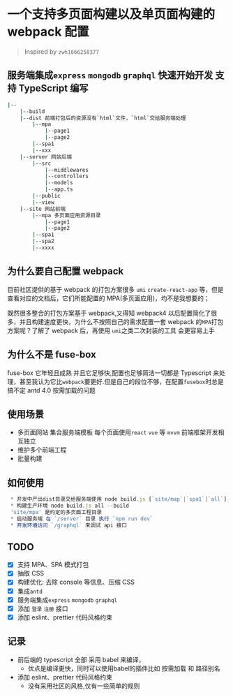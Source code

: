 # 一个支持多页面构建以及单页面构建的 webpack 配置

> Inspired by `zwh1666258377`

## 服务端集成`express` `mongodb` `graphql` 快速开始开发 支持 TypeScript 编写

```bash
|--
    |--build
    |--dist 前端打包后的资源没有`html`文件，`html`交给服务端处理
        |--mpa
            |--page1
            |--page2
        |--spa1
        |--xxx
    |--server 网站后端
        |--src
            |--middlewares
            |--controllers
            |--models
            |--app.ts
        |--public
        |--view
    |--site 网站前端
        |--mpa 多页面应用资源目录
            |--page1
            |--page2
        |--spa1
        |--spa2
        |--xxxx
```

## 为什么要自己配置 webpack

目前社区提供的基于 webpack 的打包方案很多 `umi` `create-react-app` 等，但是查看对应的文档后，它们所能配置的 MPA(多页面应用)，均不是我想要的；

既然很多整合的打包方案基于 webpack,又得知 webpack4 以后配置简化了很多，并且构建速度更快，为什么不按照自己的需求配置一套 webpack 的`MPA`打包方案呢？了解了 webpack 后，再使用 `umi`之类二次封装的工具 会更容易上手

## 为什么不是 fuse-box

fuse-box 它年轻且成熟 并且它足够快,配置也足够简洁一切都是 Typescript 来处理，甚至我认为它比`webpack`要更好.但是自己的段位不够，在配置`fusebox`时总是搞不定 antd 4.0 按需加载的问题

## 使用场景

- 多页面网站 集合服务端模板 每个页面使用`react` `vue` 等 `mvvm` 前端框架开发相互独立
- 维护多个前端工程
- 批量构建

## 如何使用

```js
 * 开发中产出dist目录交给服务端使用 node build.js [`site/map`|`spa1`|`all`]  --watch
 * 构建生产环境 node build.js all --build
 'site/mpa' 是约定的多页面工程目录
 * 启动服务端 在 `/server` 目录 执行 `npm run dev`
 * 开发环境访问 `/graphql` 来调试 api 接口
```

## TODO

- [x] 支持 MPA、SPA 模式打包
- [x] 抽取 CSS
- [x] 构建优化: 去除 console 等信息、压缩 CSS
- [x] 集成`antd`
- [x] 服务端集成`express` `mongodb` `graphql`
- [x] 添加 `登录` `注册` 接口
- [x] 添加 eslint、prettier 代码风格约束

## 记录

- 前后端的 typescript 全部 采用 babel 来编译，
  + 优点是编译更快，同时可以使用babel的插件比如 按需加载 和 路径别名
- 添加 eslint、prettier 代码风格约束
  + 没有采用社区的风格,仅有一些简单的规则
